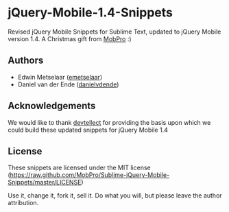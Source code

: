 # jQuery-Mobile-1.4-Snippets

Revised jQuery Mobile Snippets for Sublime Text, updated to jQuery Mobile version 1.4. A Christmas gift from [MobPro](http://mobpro.com/)  :)

## Authors
* Edwin Metselaar ([emetselaar](https://github.com/emetselaar))
* Daniel van der Ende ([danielvdende](https://github.com/danielvdende))

## Acknowledgements
We would like to thank [devtellect](https://github.com/devtellect) for providing the basis upon which we could build these updated snippets for jQuery Mobile 1.4

## License
These snippets are licensed under the MIT license (https://raw.github.com/MobPro/Sublime-jQuery-Mobile-Snippets/master/LICENSE)

Use it, change it, fork it, sell it. Do what you will, but please leave the author attribution.
